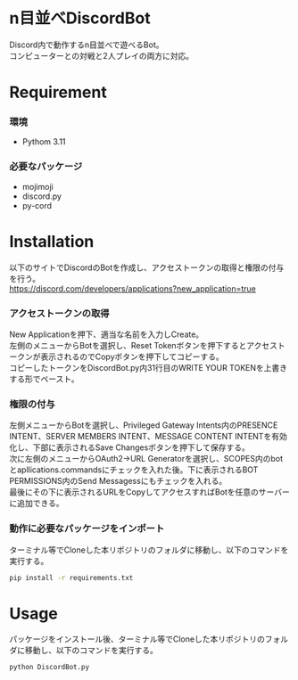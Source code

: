 # n目並べDiscordBot
Discord内で動作するn目並べで遊べるBot。<br>
コンピューターとの対戦と2人プレイの両方に対応。

# Requirement

### 環境
* Pythom 3.11
### 必要なパッケージ
* mojimoji
* discord.py
* py-cord

# Installation
以下のサイトでDiscordのBotを作成し、アクセストークンの取得と権限の付与を行う。<br>
https://discord.com/developers/applications?new_application=true
### アクセストークンの取得
New Applicationを押下、適当な名前を入力しCreate。<br>
左側のメニューからBotを選択し、Reset Tokenボタンを押下するとアクセストークンが表示されるのでCopyボタンを押下してコピーする。<br>
コピーしたトークンをDiscordBot.py内31行目のWRITE YOUR TOKENを上書きする形でペースト。
### 権限の付与
左側メニューからBotを選択し、Privileged Gateway Intents内のPRESENCE INTENT、SERVER MEMBERS INTENT、MESSAGE CONTENT INTENTを有効化し、下部に表示されるSave Changesボタンを押下して保存する。<br>
次に左側のメニューからOAuth2→URL Generatorを選択し、SCOPES内のbotとapllications.commandsにチェックを入れた後。下に表示されるBOT PERMISSIONS内のSend Messagessにもチェックを入れる。<br>
最後にその下に表示されるURLをCopyしてアクセスすればBotを任意のサーバーに追加できる。
### 動作に必要なパッケージをインポート
ターミナル等でCloneした本リポジトリのフォルダに移動し、以下のコマンドを実行する。

```bash
pip install -r requirements.txt
```

# Usage

パッケージをインストール後、ターミナル等でCloneした本リポジトリのフォルダに移動し、以下のコマンドを実行する。

```bash
python DiscordBot.py
```